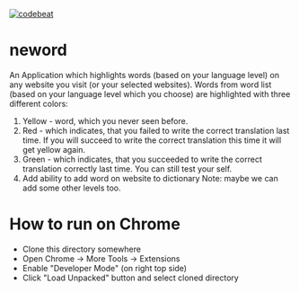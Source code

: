 [![codebeat](https://codebeat.co/badges/6eb4d97c-36f9-4b91-906f-ae4a8b38af30)](https://codebeat.co/projects/github-com-psixs-neword-master)
# neword
An Application which highlights words (based on your language level) on any website you visit (or your selected websites).
Words from word list (based on your language level which you choose) are highlighted with three different colors:
1. Yellow - word, which you never seen before.
2. Red - which indicates, that you failed to write the correct translation last time. If you will succeed to write the correct translation this time it will get yellow again. 
3. Green - which indicates, that you succeeded to write the correct translation correctly last time. You can still test your self.
4. Add ability to add word on website to dictionary 
Note: maybe we can add some other levels too.

# How to run on Chrome
* Clone this directory somewhere
* Open Chrome -> More Tools -> Extensions
* Enable "Developer Mode" (on right top side)
* Click "Load Unpacked" button and select cloned directory



